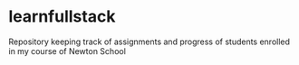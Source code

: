 # learnfullstack
Repository keeping track of assignments and progress of students enrolled in my course of Newton School

